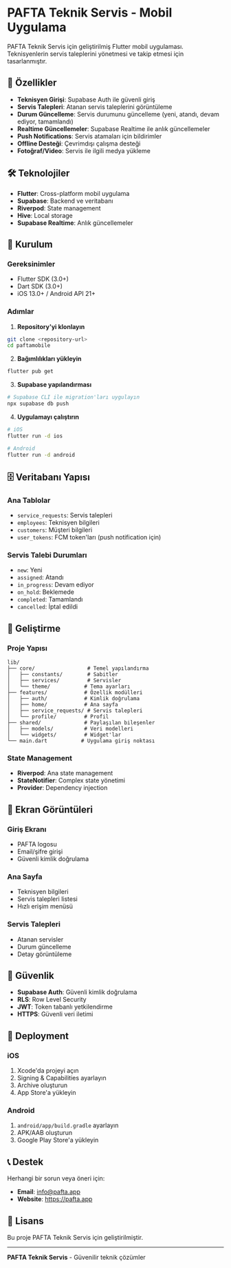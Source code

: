 # PAFTA Teknik Servis - Mobil Uygulama

PAFTA Teknik Servis için geliştirilmiş Flutter mobil uygulaması. Teknisyenlerin servis taleplerini yönetmesi ve takip etmesi için tasarlanmıştır.

## 🚀 Özellikler

- **Teknisyen Girişi**: Supabase Auth ile güvenli giriş
- **Servis Talepleri**: Atanan servis taleplerini görüntüleme
- **Durum Güncelleme**: Servis durumunu güncelleme (yeni, atandı, devam ediyor, tamamlandı)
- **Realtime Güncellemeler**: Supabase Realtime ile anlık güncellemeler
- **Push Notifications**: Servis atamaları için bildirimler
- **Offline Desteği**: Çevrimdışı çalışma desteği
- **Fotoğraf/Video**: Servis ile ilgili medya yükleme

## 🛠️ Teknolojiler

- **Flutter**: Cross-platform mobil uygulama
- **Supabase**: Backend ve veritabanı
- **Riverpod**: State management
- **Hive**: Local storage
- **Supabase Realtime**: Anlık güncellemeler

## 📱 Kurulum

### Gereksinimler
- Flutter SDK (3.0+)
- Dart SDK (3.0+)
- iOS 13.0+ / Android API 21+

### Adımlar

1. **Repository'yi klonlayın**
```bash
git clone <repository-url>
cd paftamobile
```

2. **Bağımlılıkları yükleyin**
```bash
flutter pub get
```

3. **Supabase yapılandırması**
```bash
# Supabase CLI ile migration'ları uygulayın
npx supabase db push
```

4. **Uygulamayı çalıştırın**
```bash
# iOS
flutter run -d ios

# Android
flutter run -d android
```

## 🗄️ Veritabanı Yapısı

### Ana Tablolar
- `service_requests`: Servis talepleri
- `employees`: Teknisyen bilgileri
- `customers`: Müşteri bilgileri
- `user_tokens`: FCM token'ları (push notification için)

### Servis Talebi Durumları
- `new`: Yeni
- `assigned`: Atandı
- `in_progress`: Devam ediyor
- `on_hold`: Beklemede
- `completed`: Tamamlandı
- `cancelled`: İptal edildi

## 🔧 Geliştirme

### Proje Yapısı
```
lib/
├── core/                 # Temel yapılandırma
│   ├── constants/        # Sabitler
│   ├── services/         # Servisler
│   └── theme/           # Tema ayarları
├── features/            # Özellik modülleri
│   ├── auth/            # Kimlik doğrulama
│   ├── home/            # Ana sayfa
│   ├── service_requests/ # Servis talepleri
│   └── profile/         # Profil
├── shared/              # Paylaşılan bileşenler
│   ├── models/          # Veri modelleri
│   └── widgets/         # Widget'lar
└── main.dart           # Uygulama giriş noktası
```

### State Management
- **Riverpod**: Ana state management
- **StateNotifier**: Complex state yönetimi
- **Provider**: Dependency injection

## 📱 Ekran Görüntüleri

### Giriş Ekranı
- PAFTA logosu
- Email/şifre girişi
- Güvenli kimlik doğrulama

### Ana Sayfa
- Teknisyen bilgileri
- Servis talepleri listesi
- Hızlı erişim menüsü

### Servis Talepleri
- Atanan servisler
- Durum güncelleme
- Detay görüntüleme

## 🔐 Güvenlik

- **Supabase Auth**: Güvenli kimlik doğrulama
- **RLS**: Row Level Security
- **JWT**: Token tabanlı yetkilendirme
- **HTTPS**: Güvenli veri iletimi

## 🚀 Deployment

### iOS
1. Xcode'da projeyi açın
2. Signing & Capabilities ayarlayın
3. Archive oluşturun
4. App Store'a yükleyin

### Android
1. `android/app/build.gradle` ayarlayın
2. APK/AAB oluşturun
3. Google Play Store'a yükleyin

## 📞 Destek

Herhangi bir sorun veya öneri için:
- **Email**: info@pafta.app
- **Website**: https://pafta.app

## 📄 Lisans

Bu proje PAFTA Teknik Servis için geliştirilmiştir.

---

**PAFTA Teknik Servis** - Güvenilir teknik çözümler